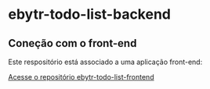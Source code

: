 # ebytr-todo-list-backend


## Coneção com o front-end

Este respositório está associado a uma aplicação front-end: 

[Acesse o repositório ebytr-todo-list-frontend](https://github.com/carolvpinheiro/Ebytr-todo-list-frontend)
